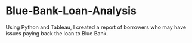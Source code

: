 # Blue-Bank-Loan-Analysis
Using Python and Tableau, I created a report of borrowers who may have issues paying back the loan to Blue Bank.

